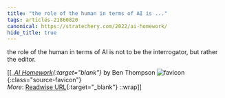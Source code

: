 ```yaml
---
title: "the role of the human in terms of AI is ..."
tags: articles-21860820
canonical: https://stratechery.com/2022/ai-homework/
hide_title: true
---
```


the role of the human in terms of AI is not to be the interrogator, but rather the editor.


[[<cite>_[AI Homework](https://stratechery.com/2022/ai-homework/){:target="_blank"}_</cite> by Ben Thompson ![favicon](https://s2.googleusercontent.com/s2/favicons?domain=stratechery.com){:class="source-favicon"}<br>
_More_: [Readwise URL](https://readwise.io/open/432361172){:target="_blank"}
::wrap]]